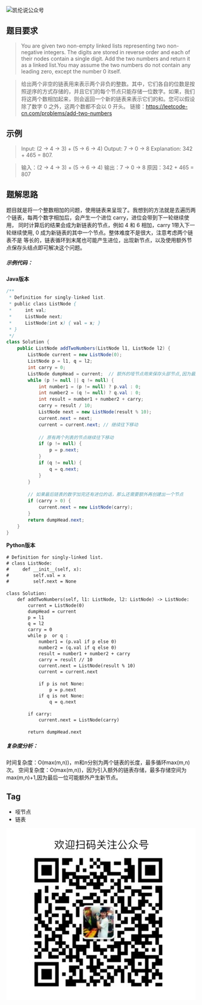 
![凯伦说公众号](https://imgchr.com/i/Qzu8o9g)

## 题目要求
> You are given two non-empty linked lists representing two non-negative integers. The digits are stored in reverse order and each of their nodes contain a single digit. Add the two numbers and return it as a linked list.You may assume the two numbers do not contain any leading zero, except the number 0 itself.

> 给出两个非空的链表用来表示两个非负的整数。其中，它们各自的位数是按照逆序的方式存储的，并且它们的每个节点只能存储一位数字。如果，我们将这两个数相加起来，则会返回一个新的链表来表示它们的和。您可以假设除了数字 0 之外，这两个数都不会以 0 开头。
链接：https://leetcode-cn.com/problems/add-two-numbers

## 示例
> Input: (2 -> 4 -> 3) + (5 -> 6 -> 4) Output: 7 -> 0 -> 8 Explanation: 342 + 465 = 807.

> 输入：(2 -> 4 -> 3) + (5 -> 6 -> 4) 输出：7 -> 0 -> 8 原因：342 + 465 = 807

## 题解思路
题目就是将一个整数相加的问题，使用链表来呈现了。我想到的方法就是去遍历两个链表，每两个数字相加后，会产生一个进位 carry，进位会带到下一轮继续使用，
同时计算后的结果会成为新链表的节点，例如 4 和 6 相加，carry 1带入下一轮继续使用, 0 成为新链表的其中一个节点。整体难度不是很大，注意考虑两个链表不是
等长的，链表循环到末尾也可能产生进位，出现新节点，以及使用额外节点保存头结点即可解决这个问题。

##### 示例代码：
**Java版本**
```java
/**
 * Definition for singly-linked list.
 * public class ListNode {
 *     int val;
 *     ListNode next;
 *     ListNode(int x) { val = x; }
 * }
 */
class Solution {
    public ListNode addTwoNumbers(ListNode l1, ListNode l2) {
        ListNode current = new ListNode(0);
        ListNode p = l1, q = l2;
        int carry = 0;
        ListNode dumpHead = current;  // 额外的哑节点用来保存头部节点,因为最后要进行返回
        while (p != null || q != null) {
            int number1 = (p != null) ? p.val : 0;
            int number2 = (q != null) ? q.val : 0;
            int result = number1 + number2 + carry;
            carry = result / 10;
            ListNode next = new ListNode(result % 10);
            current.next = next;
            current = current.next; // 继续往下移动
            
            // 原有两个列表的节点继续往下移动
            if (p != null) {
                p = p.next;
            }
            if (q != null) {
                q = q.next;
            }
        }

        // 如果最后链表的数字加完还有进位的话，那么还需要额外再创建出一个节点
        if (carry > 0) {
            current.next = new ListNode(carry);
        }
        return dumpHead.next;
    }
}
```
**Python版本**
```python3
# Definition for singly-linked list.
# class ListNode:
#     def __init__(self, x):
#         self.val = x
#         self.next = None

class Solution:
    def addTwoNumbers(self, l1: ListNode, l2: ListNode) -> ListNode:
        current = ListNode(0)
        dumpHead = current
        p = l1
        q = l2
        carry = 0
        while p  or q :
            number1 = (p.val if p else 0)
            number2 = (q.val if q else 0)
            result = number1 + number2 + carry
            carry = result // 10
            current.next = ListNode(result % 10)
            current = current.next

            if p is not None:
                p = p.next
            if q is not None:
                q = q.next

        if carry:
            current.next = ListNode(carry)

        return dumpHead.next

```
##### 复杂度分析：
时间复杂度：O(max(m,n))，m和n分别为两个链表的长度，最多循环max(m,n)次。
空间复杂度：O(max(m,n))，因为引入额外的链表存储，最多存储空间为max(m,n)+1,因为最后一位可能额外产生新节点。

## Tag

* 哑节点
* 链表

![凯伦说公众号](https://github.com/kailuncen/LeetCode_Learning/blob/master/wx_code.png)
